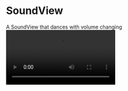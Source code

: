 # SoundView
A SoundView that dances with volume changing
<video src="https://holder-bullfrog.oss-cn-hangzhou.aliyuncs.com/Screenrecording_20250905_182748.mp4"/>
<video src="https://holder-bullfrog.oss-cn-hangzhou.aliyuncs.com/Screenrecording_20250905_183144.mp4"/>

